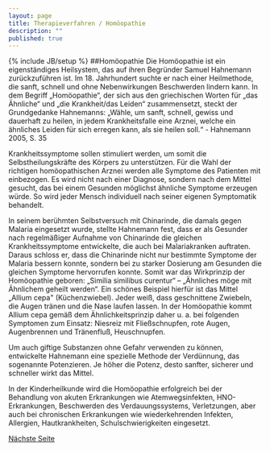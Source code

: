 ```yaml
---
layout: page
title: Therapieverfahren / Homöopathie
description: ""
published: true
---
```


{% include JB/setup %}
##Homöopathie
Die Homöopathie ist ein eigenständiges Heilsystem, das auf ihren Begründer Samuel Hahnemann zurückzuführen ist. Im 18. Jahrhundert suchte er nach einer Heilmethode, die sanft, schnell und ohne Nebenwirkungen Beschwerden lindern kann. In dem Begriff „Homöopathie“, der sich aus den griechischen Worten für „das Ähnliche“ und „die Krankheit/das Leiden“ zusammensetzt, steckt der Grundgedanke Hahnemanns:
„Wähle, um sanft, schnell, gewiss und dauerhaft zu heilen, in jedem Krankheitsfalle eine Arznei, welche ein ähnliches Leiden für sich erregen kann, als sie heilen soll.“ - Hahnemann 2005, S. 35

Krankheitssymptome sollen stimuliert werden, um somit die Selbstheilungskräfte des Körpers zu unterstützen. Für die Wahl der richtigen homöopathischen Arznei werden alle Symptome des Patienten mit einbezogen. Es wird nicht nach einer Diagnose, sondern nach dem Mittel gesucht, das bei einem Gesunden möglichst ähnliche Symptome erzeugen würde. So wird jeder Mensch individuell nach seiner eigenen Symptomatik behandelt.  

In seinem berühmten Selbstversuch mit Chinarinde, die damals gegen Malaria eingesetzt wurde, stellte Hahnemann fest, dass er als Gesunder nach regelmäßiger Aufnahme von Chinarinde die gleichen Krankheitssymptome entwickelte, die auch bei Malariakranken auftraten. Daraus schloss er, dass die Chinarinde nicht nur bestimmte Symptome der Malaria bessern konnte, sondern bei zu starker Dosierung am Gesunden die gleichen Symptome hervorrufen konnte. Somit war das Wirkprinzip der Homöopathie geboren: „Similia similibus curentur“ – „Ähnliches möge mit Ähnlichem geheilt werden“.
Ein schönes Beispiel hierfür ist das Mittel „Allium cepa" (Küchenzwiebel). Jeder weiß, dass geschnittene Zwiebeln, die Augen tränen  und die Nase laufen lassen. In der Homöopathie kommt Allium cepa gemäß dem Ähnlichkeitsprinzip daher u. a. bei folgenden Symptomen zum Einsatz: Niesreiz mit Fließschnupfen, rote Augen, Augenbrennen und Tränenfluß, Heuschnupfen. 

Um auch giftige Substanzen ohne Gefahr verwenden zu können, entwickelte Hahnemann eine spezielle Methode der Verdünnung, das sogenannte Potenzieren. Je höher die Potenz, desto sanfter, sicherer und schneller wirkt das Mittel.

In der Kinderheilkunde wird die Homöopathie erfolgreich bei der Behandlung von akuten Erkrankungen wie Atemwegsinfekten, HNO-Erkrankungen, Beschwerden des Verdauungssystems, Verletzungen, aber auch bei chronischen Erkrankungen wie wiederkehrenden Infekten, Allergien, Hautkrankheiten, Schulschwierigkeiten eingesetzt.

[Nächste Seite](/therapieverfahren/bachblueten-therapie/)
